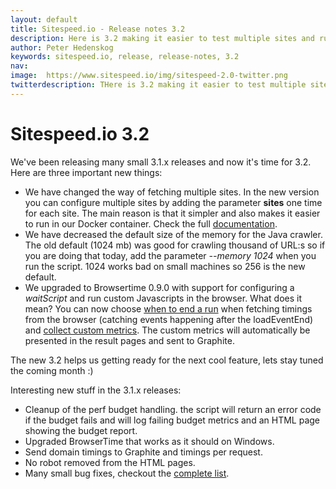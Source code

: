 ```yaml
---
layout: default
title: Sitespeed.io - Release notes 3.2
description: Here is 3.2 making it easier to test multiple sites and running your custom Javascript to collect metrics.
author: Peter Hedenskog
keywords: sitespeed.io, release, release-notes, 3.2
nav:
image:  https://www.sitespeed.io/img/sitespeed-2.0-twitter.png
twitterdescription: THere is 3.2 making it easier to test multiple sites and running your custom Javascript to collect metrics.
---
```


# Sitespeed.io 3.2
We've been releasing many small 3.1.x releases and now it's time for 3.2. Here are three important new things:

 * We have changed the way of fetching multiple sites. In the new version you can configure multiple sites by adding the parameter **sites** one time for each site. The main reason is that it simpler and also makes it easier to run in our Docker container. Check the full [documentation]({{site.baseurl}}/documentation/configuration/#analyze-sites-and-benchmark).
 * We have decreased the default size of the memory for the Java crawler. The old default (1024 mb) was good for crawling thousand of URL:s so if you are doing that today, add the parameter *--memory 1024* when you run the script. 1024 works bad on small machines so 256 is the new default.
 * We upgraded to Browsertime 0.9.0 with support for configuring a *waitScript* and run custom Javascripts in the browser. What does it mean? You can now choose [when to end a run]({{site.baseurl}}/documentation/browsers/#choose-when-to-end-your-test) when fetching timings from the browser (catching events happening after the loadEventEnd) and [collect custom metrics]({{site.baseurl}}/documentation/browsers/#custom-metrics). The custom metrics will automatically be presented in the result pages and sent to Graphite.

The new 3.2 helps us getting ready for the next cool feature, lets stay tuned the coming month :)

Interesting new stuff in the 3.1.x releases:

 * Cleanup of the perf budget handling. the script will return an error code if the budget fails and will log failing budget metrics and an HTML page showing the budget report.
 * Upgraded BrowserTime that works as it should on Windows.
 * Send domain timings to Graphite and timings per request.
 * No robot removed from the HTML pages.
 * Many small bug fixes, checkout the [complete list](https://github.com/sitespeedio/sitespeed.io/blob/master/CHANGELOG.md).
